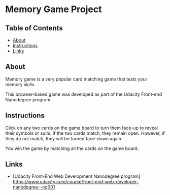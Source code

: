 # Memory Game Project

## Table of Contents

* [About](#about)
* [Instructions](#instructions)
* [Links](#links)

## About

Memory game is a very popular card matching game that tests your memory skills.

This browser-based game was developed as part of the Udacity Front-end Nanodegree program.

## Instructions

Click on any two cards on the game board to turn them face-up to reveal their symbols or suits. If the two cards match, they remain open. However, if they do not match, they will be turned face-down again.

You win the game by matching all the cards on the game board.

## Links
 
 * [Udacity Front-End Web Development Nanodegree program] https://www.udacity.com/course/front-end-web-developer-nanodegree--nd001
